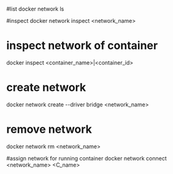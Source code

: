 #list
docker network ls

#inspect
docker network inspect <network_name>

# inspect network of container
docker inspect <container_name>|<container_id>

# create network
docker network create --driver bridge <network_name>

# remove network
docker network rm <network_name>

#assign network for running container
docker network connect <network_name> <C_name>

